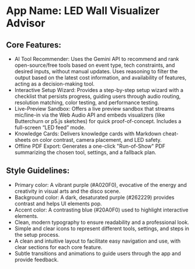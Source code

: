 # **App Name**: LED Wall Visualizer Advisor

## Core Features:

- AI Tool Recommender: Uses the Gemini API to recommend and rank open-source/free tools based on event type, tech constraints, and desired inputs, without manual updates. Uses reasoning to filter the output based on the latest cost information, and availability of features, acting as a decision-making tool.
- Interactive Setup Wizard: Provides a step-by-step setup wizard with a checklist that persists progress, guiding users through audio routing, resolution matching, color testing, and performance testing.
- Live-Preview Sandbox: Offers a live preview sandbox that streams mic/line-in via the Web Audio API and embeds visualizers (like Butterchurn or p5.js sketches) for quick proof-of-concept. Includes a full-screen “LED feed” mode.
- Knowledge Cards: Delivers knowledge cards with Markdown cheat-sheets on color contrast, camera placement, and LED safety.
- Offline PDF Export: Generates a one-click "Run-of-Show" PDF summarizing the chosen tool, settings, and a fallback plan.

## Style Guidelines:

- Primary color: A vibrant purple (#A020F0), evocative of the energy and creativity in visual arts and the disco scene.
- Background color: A dark, desaturated purple (#262229) provides contrast and helps UI elements pop.
- Accent color: A contrasting blue (#20A0F0) used to highlight interactive elements.
- Clean, modern typography to ensure readability and a professional look.
- Simple and clear icons to represent different tools, settings, and steps in the setup process.
- A clean and intuitive layout to facilitate easy navigation and use, with clear sections for each core feature.
- Subtle transitions and animations to guide users through the app and provide feedback.